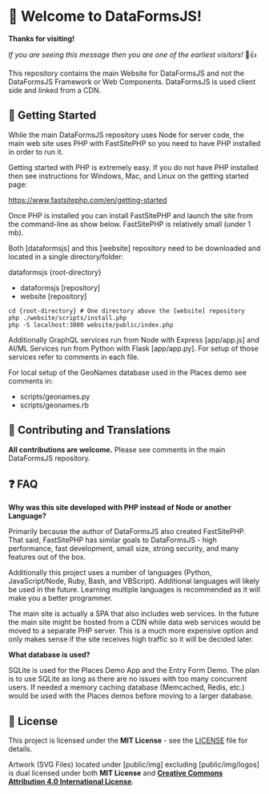 # 🌟 Welcome to DataFormsJS!

**Thanks for visiting!**

_If you are seeing this message then you are one of the earliest visitors!_ 🌠👍

This repository contains the main Website for DataFormsJS and not the DataFormsJS Framework or Web Components. DataFormsJS is used client side and linked from a CDN.

## 🚀 Getting Started

While the main DataFormsJS repository uses Node for server code, the main web site uses PHP with FastSitePHP so you need to have PHP installed in order to run it.

Getting started with PHP is extremely easy. If you do not have PHP installed then see instructions for Windows, Mac, and Linux on the getting started page:

<a href="https://www.fastsitephp.com/en/getting-started" target="_blank">https://www.fastsitephp.com/en/getting-started</a>

Once PHP is installed you can install FastSitePHP and launch the site from the command-line as show below. FastSitePHP is relatively small (under 1 mb).

Both [dataformsjs] and this [website] repository need to be downloaded and located in a single directory/folder:

dataformsjs {root-directory}
* dataformsjs [repository]
* website [repository]

~~~
cd {root-directory} # One directory above the [website] repository
php ./website/scripts/install.php
php -S localhost:3000 website/public/index.php
~~~

Additionally GraphQL services run from Node with Express [app/app.js] and AI/ML Services run from Python with Flask [app/app.py]. For setup of those services refer to comments in each file.

For local setup of the GeoNames database used in the Places demo see comments in:

* scripts/geonames.py
* scripts/geonames.rb

## 🤝 Contributing and Translations

**All contributions are welcome.** Please see comments in the main DataFormsJS repository. 

## :question: FAQ

**Why was this site developed with PHP instead of Node or another Language?**

Primarily because the author of DataFormsJS also created FastSitePHP. That said, FastSitePHP has similar goals to DataFormsJS - high performance, fast development, small size, strong security, and many features out of the box.

Additionally this project uses a number of languages (Python, JavaScript/Node, Ruby, Bash, and VBScript). Additional languages will likely be used in the future. Learning multiple languages is recommended as it will make you a better programmer.

The main site is actually a SPA that also includes web services. In the future the main site might be hosted from a CDN while data web services would be moved to a separate PHP server. This is a much more expensive option and only makes sense if the site receives high traffic so it will be decided later.

**What database is used?**

SQLite is used for the Places Demo App and the Entry Form Demo. The plan is to use SQLite as long as there are no issues with too many concurrent users. If needed a memory caching database (Memcached, Redis, etc.) would be used with the Places demos before moving to a larger database.

## :memo: License

This project is licensed under the **MIT License** - see the [LICENSE](LICENSE) file for details.

Artwork (SVG Files) located under [public/img] excluding [public/img/logos] is dual licensed under both **MIT License** and <a href="https://creativecommons.org/licenses/by/4.0/" target="_blank" style="font-weight:bold;">Creative Commons Attribution 4.0 International License</a>.
